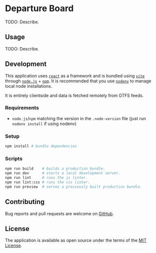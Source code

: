 # Departure Board

TODO: Describe.

## Usage

TODO: Describe.

## Development

This application uses [`react`][react] as a framework and is bundled using [`vite`][vite]
through [`node.js`][nodejs] + [`npm`][npm]. It is recommended that you use
[`nodenv`][nodenv] to manage local node installations.

It is entirely clientside and data is fetched remotely from GTFS feeds.

### Requirements

- `node.js`/`npm` matching the version in the `.node-version` file (just run `nodenv install` if using nodenv)

### Setup

```sh
npm install # bundle dependencies
```

### Scripts

```sh
npm run build    # builds a production bundle.
npm run dev      # starts a local development server.
npm run lint     # runs the js linter.
npm run lint:css # runs the css linter.
npm run preview  # serves a previously built production bundle.
```

## Contributing

Bug reports and pull requests are welcome on [GitHub][github].

## License

The application is available as open source under the terms of the [MIT License](license).

[github]: https://github.com/umts/departure-board
[license]: https://opensource.org/licenses/MIT
[nodejs]: https://nodejs.org
[nodenv]: https://github.com/nodenv/nodenv
[npm]: https://www.npmjs.com
[react]: https://react.dev
[vite]: https://vitejs.dev
